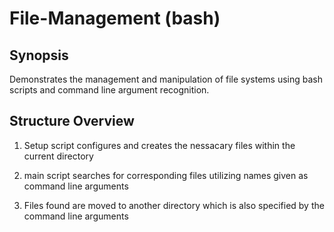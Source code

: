 ﻿# File-Management (bash)


## Synopsis ##
Demonstrates the management and manipulation of file systems using bash scripts and command line argument recognition. 



## Structure Overview ##
1. Setup script configures and creates the nessacary files within the current directory

2. main script searches for corresponding files utilizing names given as command line arguments

3. Files found are moved to another directory which is also specified by the command line arguments

